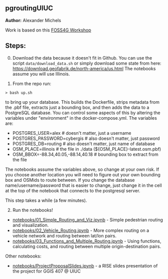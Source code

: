 
## pgroutingUIUC

**Author:** Alexander Michels

Work is based on this [FOSS4G Workshop](https://workshop.pgrouting.org/2.7/en/index.html)

## Steps:

0. Download the data because it doesn't fit in Github. You can use the script `data/download_data.sh` or simply download some state from here: https://download.geofabrik.de/north-america/us.html The notebooks assume you will use Illinois.


1. From the repo run:

```
> bash up.sh
```

to bring up your database. This builds the Dockerfile, strips metadata from the .pbf file, extracts just a bounding box, and then adds the data to a PostgreSQL database. You can control some aspects of this by altering the variables under "environment" in the docker-compose.yml. The variables are:

- POSTGRES_USER=alex  # doesn't matter, just a username
- POSTGRES_PASSWORD=cybergis  # also doesn't matter, just password
- POSTGRES_DB=routing  # also doesn't matter, just name of database
- OSM_PLACE=illinois  # the file in ./data (${OSM_PLACE}-latest.osm.pbf)
- OSM_BBOX=-88.34,40.05,-88.14,40.18  # bounding box to extract from the file

The notebooks assume the variables above, so change at your own risk. If you choose another location you will need to figure out your own bounding box and OSMids to route between. If you change the database name/username/password that is easier to change, just change it in the cell at the top of the notebook that connects to the postgresql server.

This step takes a while (a few minutes).

2. Run the notebooks!

* [notebooks/01_Simple_Routing_and_Viz.ipynb](notebooks/01_Simple_Routing_and_Viz.ipynb) - Simple pedestrian routing and visualization.
* [notebooks/02_Vehicle_Routing.ipynb](notebooks/02_Vehicle_Routing.ipynb) - More complex routing on a vehicle network and routing between lat/lon pairs.
* [notebooks/03_Functions_and_Multiple_Routing.ipynb](notebooks/03_Functions_and_Multiple_Routing.ipynb) - Using functions, calculating costs, and routing between multiple origin-destination pairs.

Other notebooks:

* [notebooks/ProjectProposalSlides.ipynb](notebooks/ProjectProposalSlides.ipynb) - a RISE slides presentation of the project for GGIS 407 @ UIUC
